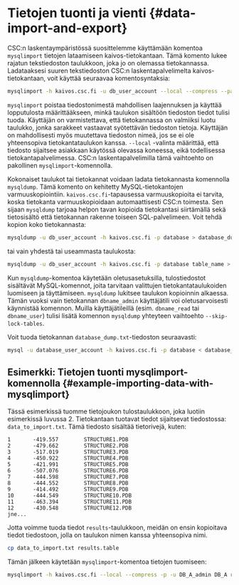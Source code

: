 # Tietojen tuonti ja vienti {#data-import-and-export}

CSC:n laskentaympäristössä suosittelemme käyttämään komentoa `mysqlimport` tietojen lataamiseen kaivos-tietokantaan. Tämä komento lukee rajatun tekstiedoston taulukkoon, joka jo on olemassa tietokannassa. Ladataaksesi suuren tekstiedoston CSC:n laskentapalvelimelta kaivos-tietokantaan, voit käyttää seuraavaa komentosyntaksia:

```bash
mysqlimport -h kaivos.csc.fi -u db_user_account --local --compress --password database_name input_file.table
```

`mysqlimport` poistaa tiedostonimestä mahdollisen laajennuksen ja käyttää lopputulosta määrittääkseen, minkä taulukon sisältöön tiedoston tiedot tulisi tuoda. Käyttäjän on varmistettava, että tietokannassa on valmiiksi luotu taulukko, jonka sarakkeet vastaavat syötettävän tiedoston tietoja. Käyttäjän on mahdollisesti myös muutettava tiedoston nimeä, jos se ei ole yhteensopiva tietokantataulukon kanssa. `--local` -valinta määrittää, että tiedosto sijaitsee asiakkaan käytössä olevassa koneessa, eikä todellisessa tietokantapalvelimessa. CSC:n laskentapalvelimilla tämä vaihtoehto on pakollinen `mysqlimport`-komennolla.

Kokonaiset taulukot tai tietokannat voidaan ladata tietokannasta komennolla `mysqldump`. Tämä komento on kehitetty MySQL-tietokantojen varmuuskopiointiin. `kaivos.csc.fi`-tapausessa varmuuskopioita ei tarvita, koska tietokanta varmuuskopioidaan automaattisesti CSC:n toimesta. Sen sijaan `mysqldump` tarjoaa helpon tavan kopioida tietokantasi siirtämällä sekä tietosisältö että tietokannan rakenne toiseen SQL-palvelimeen. Voit tehdä kopion koko tietokannasta:

```bash
mysqldump -u db_user_account -h kaivos.csc.fi -p database > database_dump.txt
```

tai vain yhdestä tai useammasta taulukosta:

```bash
mysqldump -u db_user_account -h kaivos.csc.fi -p database table_name > table_dump.txt
```

Kun `mysqldump`-komentoa käytetään oletusasetuksilla, tulostiedostot sisältävät MySQL-komennot, joita tarvitaan valittujen tietokantataulukoiden luomiseen ja täyttämiseen. `mysqldump` lukitsee taulukon kopioinnin alkaessa. Tämän vuoksi vain tietokannan `dbname_admin` käyttäjätili voi oletusarvoisesti käynnistää komennon. Muilla käyttäjätileillä (esim. `dbname_read` tai `dbname_user`) tulisi lisätä komennon `mysqldump` yhteyteen vaihtoehto `--skip-lock-tables`.

Voit tuoda tietokannan `database_dump.txt`-tiedoston seuraavasti:

```bash
mysql -u database_user_account -h kaivos.csc.fi -p database < database_dump.txt
```

## Esimerkki: Tietojen tuonti mysqlimport-komennolla {#example-importing-data-with-mysqlimport}

Tässä esimerkissä tuomme tietojoukon tulostaulukkoon, joka luotiin esimerkissä luvussa 2. Tietokantaan tuotavat tiedot sijaitsevat tiedostossa: `data_to_import.txt`. Tämä tiedosto sisältää tietorivejä, kuten:

```text
1       -419.557        STRUCTURE1.PDB
2       -479.662        STRUCTURE2.PDB
3       -517.019        STRUCTURE3.PDB
4       -450.922        STRUCTURE4.PDB
5       -421.991        STRUCTURE5.PDB
6       -507.076        STRUCTURE6.PDB
7       -444.598        STRUCTURE7.PDB
8       -444.552        STRUCTURE8.PDB
9       -414.492        STRUCTURE9.PDB
10      -444.549        STRUCTURE10.PDB
11      -463.394        STRUCTURE11.PDB
12      -430.548        STRUCTURE12.PDB
jne...
```

Jotta voimme tuoda tiedot `results`-taulukkoon, meidän on ensin kopioitava tiedot tiedostoon, jolla on taulukon nimen kanssa yhteensopiva nimi.

```bash
cp data_to_import.txt results.table
```

Tämän jälkeen käytetään `mysqlimport`-komentoa tietojen tuomiseen:

```bash
mysqlimport -h kaivos.csc.fi --local --compress -p -u DB_A_admin DB_A results.table


